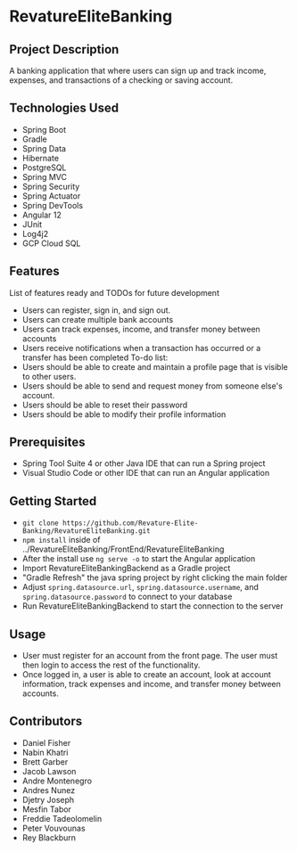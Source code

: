 # RevatureEliteBanking

## Project Description
A banking application that where users can sign up and track income, expenses, and transactions of a checking or saving account.
## Technologies Used
* Spring Boot
* Gradle
* Spring Data
* Hibernate
* PostgreSQL
* Spring MVC
* Spring Security
* Spring Actuator
* Spring DevTools
* Angular 12
* JUnit
* Log4j2
* GCP Cloud SQL
## Features
List of features ready and TODOs for future development
* Users can register, sign in, and sign out.
* Users can create multiple bank accounts
* Users can track expenses, income, and transfer money between accounts
* Users receive notifications when a transaction has occurred or a transfer has been completed
To-do list:
* Users should be able to create and maintain a profile page that is visible to other users.
* Users should be able to send and request money from someone else's account.
* Users should be able to reset their password
* Users should be able to modify their profile information
## Prerequisites
* Spring Tool Suite 4 or other Java IDE that can run a Spring project
* Visual Studio Code or other IDE that can run an Angular application
## Getting Started
* `git clone https://github.com/Revature-Elite-Banking/RevatureEliteBanking.git`
* `npm install` inside of ../RevatureEliteBanking/FrontEnd/RevatureEliteBanking
* After the install use `ng serve -o` to start the Angular application
* Import RevatureEliteBankingBackend as a Gradle project
* "Gradle Refresh" the java spring project by right clicking the main folder
* Adjust `spring.datasource.url`, `spring.datasource.username`, and `spring.datasource.password` to connect to your database
* Run RevatureEliteBankingBackend to start the connection to the server
## Usage
* User must register for an account from the front page.  The user must then login to access the rest of the functionality.
* Once logged in, a user is able to create an account, look at account information, track expenses and income, and transfer money between accounts.
## Contributors
* Daniel Fisher
* Nabin Khatri
* Brett Garber
* Jacob Lawson
* Andre Montenegro
* Andres Nunez
* Djetry Joseph
* Mesfin Tabor
* Freddie Tadeolomelin
* Peter Vouvounas
* Rey Blackburn
